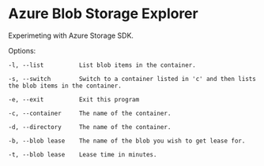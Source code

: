   
  # Azure Blob Storage Explorer

  Experimeting with Azure Storage SDK.

  Options:
  
  ```
  -l, --list          List blob items in the container.

  -s, --switch        Switch to a container listed in 'c' and then lists the blob items in the container.

  -e, --exit          Exit this program

  -c, --container     The name of the container.

  -d, --directory     The name of the container.

  -b, --blob lease    The name of the blob you wish to get lease for.

  -t, --blob lease    Lease time in minutes.
  ```
